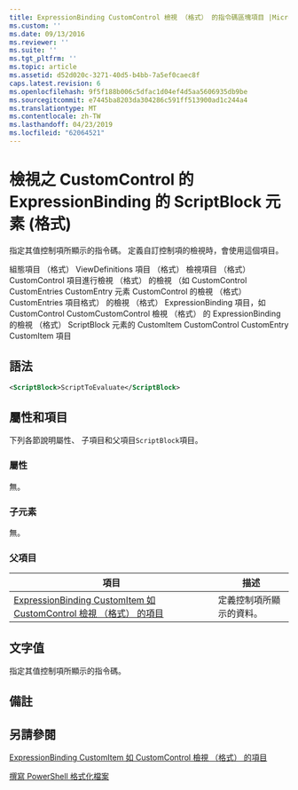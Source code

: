```yaml
---
title: ExpressionBinding CustomControl 檢視 （格式） 的指令碼區塊項目 |Microsoft Docs
ms.custom: ''
ms.date: 09/13/2016
ms.reviewer: ''
ms.suite: ''
ms.tgt_pltfrm: ''
ms.topic: article
ms.assetid: d52d020c-3271-40d5-b4bb-7a5ef0caec8f
caps.latest.revision: 6
ms.openlocfilehash: 9f5f188b006c5dfac1d04ef4d5aa5606935db9be
ms.sourcegitcommit: e7445ba8203da304286c591ff513900ad1c244a4
ms.translationtype: MT
ms.contentlocale: zh-TW
ms.lasthandoff: 04/23/2019
ms.locfileid: "62064521"
---
```

# <a name="scriptblock-element-for-expressionbinding-for-customcontrol-for-view-format"></a>檢視之 CustomControl 的 ExpressionBinding 的 ScriptBlock 元素 (格式)

指定其值控制項所顯示的指令碼。 定義自訂控制項的檢視時，會使用這個項目。

組態項目 （格式） ViewDefinitions 項目 （格式） 檢視項目 （格式） CustomControl 項目進行檢視 （格式） 的檢視 （如 CustomControl CustomEntries CustomEntry 元素 CustomControl 的檢視 （格式） CustomEntries 項目格式） 的檢視 （格式） ExpressionBinding 項目，如 CustomControl CustomCustomControl 檢視 （格式） 的 ExpressionBinding 的檢視 （格式） ScriptBlock 元素的 CustomItem CustomControl CustomEntry CustomItem 項目

## <a name="syntax"></a>語法

```xml
<ScriptBlock>ScriptToEvaluate</ScriptBlock>
```

## <a name="attributes-and-elements"></a>屬性和項目

下列各節說明屬性、 子項目和父項目`ScriptBlock`項目。

### <a name="attributes"></a>屬性

無。

### <a name="child-elements"></a>子元素

無。

### <a name="parent-elements"></a>父項目

|項目|描述|
|-------------|-----------------|
|[ExpressionBinding CustomItem 如 CustomControl 檢視 （格式） 的項目](./expressionbinding-element-for-customitem-for-customcontrol-for-view-format.md)|定義控制項所顯示的資料。|

## <a name="text-value"></a>文字值

指定其值控制項所顯示的指令碼。

## <a name="remarks"></a>備註

## <a name="see-also"></a>另請參閱

[ExpressionBinding CustomItem 如 CustomControl 檢視 （格式） 的項目](./expressionbinding-element-for-customitem-for-customcontrol-for-view-format.md)

[撰寫 PowerShell 格式化檔案](./writing-a-powershell-formatting-file.md)
